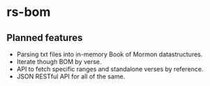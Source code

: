 # rs-bom

## Planned features
* Parsing txt files into in-memory Book of Mormon datastructures.
* Iterate though BOM by verse.
* API to fetch specific ranges and standalone verses by reference.
* JSON RESTful API for all of the same.
